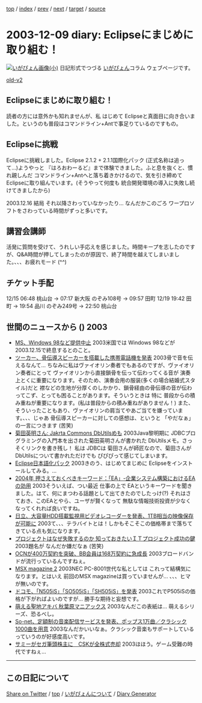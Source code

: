 [top](../index.html) 
 / [index](https://igapyon.github.io/diary/2003/index.html) 
 / [prev](https://igapyon.github.io/diary/2003/ig031207.html) 
 / [next](https://igapyon.github.io/diary/2003/ig031211.html) 
 / [target](https://igapyon.github.io/diary/2003/ig031209.html) 
 / [source](https://github.com/igapyon/diary/blob/gh-pages/2003/ig031209.html.src.md) 

2003-12-09 diary: Eclipseにまじめに取り組む！
=====================================================================================================
[![いがぴょん画像(小)](https://igapyon.github.io/diary/images/iga200306s.jpg "いがぴょん")](https://igapyon.github.io/diary/memo/memoigapyon.html) 日記形式でつづる [いがぴょん](https://igapyon.github.io/diary/memo/memoigapyon.html)コラム ウェブページです。

[old-v2](ig031209-orig.html)

## Eclipseにまじめに取り組む！

読者の方には意外かも知れませんが、私 はじめて Eclipseと真面目に向き合いました。というのも普段はコマンドライン+Antで事足りているのですもの。


## Eclipseに挑戦

Eclipseに挑戦しました。Eclipse 2.1.2 + 2.1.1国際化パック (正式名称は追って…)ようやっと 『はろおわーるど』まで体験できました。ふと息を抜くと、慣れ親しんだ コマンドライン+Antへと落ち着きかけるので、気を引き締めて
Eclipseに取り組んでいます。(そうやって何度も 統合開発環境の導入に失敗し続けてきましたから)

2003.12.16 結局 それ以降さわっていなかったり… なんだかこのごろ ワープロソフトをさわっている時間がずっと多いです。

## 講習会講師

活発に質問を受けて、うれしい手応えを感じました。時間キープを志したのですが、Q&A時間が押してしまったのが原因で、終了時間を越えてしまいました。、、、お疲れモード (^^)

## チケット手配

12/15 06:48 桃山台 → 07:17 新大阪 のぞみ108号 → 09:57 田町 
12/19 19:42 田町 → 19:54 品川 のぞみ249号 → 22:50 桃山台

## 世間のニュースから () 2003

* [MS、Windows 98など提供中止](http://www.zdnet.co.jp/news/0312/09/nebt_12.html)  2003米国では Windows 98などが 2003.12.15で終息するとのこと。
* [ツーカー、骨伝導スピーカーを搭載した携帯電話機を発表](http://japan.cnet.com/news/com/story/0,2000047668,20062575,00.htm)  2003骨で音を伝えるなんて… ちなみに私はヴァイオリン奏者でもあるのですが、ヴァイオリン奏者にとって ヴァイオリンから直接鎖骨を伝って伝わってくる音が 演奏上とくに重要になります。そのため、演奏会用の服装(多くの場合結婚式スタイル)だと 襟などの生地が分厚くのしかかり、鎖骨経由の骨伝導の音が伝わってこず、とっても困ることがあります。そういうときは 特に 普段からの積み重ねが重要になります。(私は普段からの積み重ねがありません！) また、そういったこともあり、ヴァイオリンの肩当てやあご当てを嫌っています。、、、じゃあ 骨伝導スピーカーに対しての感想は、というと 「やだなぁ」の一言につきます (苦笑)
* [菊田英明さん: Jakrta Commons DbUtilsめも](http://www02.so-net.ne.jp/~kikuta/dbu/index.html)  2003Java黎明期に JDBCプログラミングの入門本を出された菊田英明さんが書かれた DbUtilsメモ。さっそくリンクを書き残し！ 私は JDBCは 菊田さんが師匠なので、菊田さんがDbUtilsについて書かれただけでも ぴぴぴって感じてしまいます。
* [Eclipse日本語化パック](http://download2.eclipse.org/downloads/drops/L-2.1.x%20Translations-200307021300/index.php)  2003きのう、はじめてまじめに Eclipseをインストールしてみる。…
* [2004年 押さえておくべきキーワード：「EA」-企業システム構築におけるEAの効用](http://www.atmarkit.co.jp/fbiz/cbuild/serial/doukou/02/doukou02.html)  2003そういえば、つい最近 仕事の上で EAというキーワードを聞きました。はて、何にまつわる話題として出てきたのでしたっけ(?) それはさておき、このEAとやら、ユーザが賢くなって 無駄な情報技術投資が少なくなってくれれば良いですね。
* [日立、大容量HDD搭載監視用ビデオレコーダーを発表、1TB相当の映像保存が可能に](http://japan.cnet.com/news/tech/story/0,2000047674,20062577,00.htm)  2003て、、、テラバイトとは！しかもそこそこの価格帯まで落ちてきている点も気になります。
* [プロジェクトはなぜ失敗するのか 知っておきたいＩＴプロジェクト成功の鍵](http://www.bk1.co.jp/cgi-bin/srch/srch_detail.cgi/3fcdff6b454210103d11?aid=p-igapyon64766&bibid=02357744)  2003題名が なんだか嫌だなぁ (苦笑)
* [OCNが400万契約を突破、BB会員は168万契約に急成長](http://www.zdnet.co.jp/news/0312/09/njbt_06.html)  2003ブロードバンドが流行っているんですねぇ。
* [MSX magazine 2](http://www.bk1.co.jp/cgi-bin/srch/srch_detail.cgi/3fcdff6b454210103d11?aid=p-igapyon64766&bibid=02374315)  2003NEC PC-8001世代な私としては これって結構気になります。とはいえ 前回のMSX magazineは買っていませんが… 、、、ヒマが無いのです。
* [ドコモ、「N505iS」「SO505iS」「SH505iS」を発表](http://www.zdnet.co.jp/news/0312/09/njbt_04.html)  2003これでP505iSの価格が下がればよいのですが… 勝手な期待と妄想です。
* [萌える聖地アキバ 秋葉原マニアックス](http://www.bk1.co.jp/cgi-bin/srch/srch_detail.cgi/3fcdff6b454210103d11?aid=p-igapyon64766&bibid=02381468)  2003なんだこの表紙は… 萌えるシリーズ、恐るべし。
* [So-net、定額制の音楽配信サービスを発表、ポップス1万曲／クラシック1000曲を用意](http://japan.cnet.com/news/media/story/0,2000047715,20062547,00.htm)  2003なんだかいいなぁ。クラシック音楽もサポートしているっていうのが好感度高いです。
* [サミーがセガ筆頭株主に　CSKが全株式売却](http://www.zdnet.co.jp/news/0312/08/njbt_01.html)  2003ほほう。ゲーム受難の時代ですねぇ…

----------------------------------------------------------------------------------------------------

## この日記について

[Share on Twitter](https://twitter.com/intent/tweet?hashtags=igapyon%2Cdiary%2C%E3%81%84%E3%81%8C%E3%81%B4%E3%82%87%E3%82%93&text=Eclipse%E3%81%AB%E3%81%BE%E3%81%98%E3%82%81%E3%81%AB%E5%8F%96%E3%82%8A%E7%B5%84%E3%82%80%EF%BC%81&url=https%3A%2F%2Figapyon.github.io%2Fdiary%2F2003%2Fig031209.html) / [top](../index.html) / [いがぴょんについて](https://igapyon.github.io/diary/memo/memoigapyon.html) / [Diary Generator](https://github.com/igapyon/igapyonv3)
